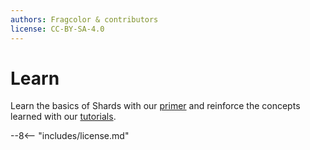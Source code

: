 ```yaml
---
authors: Fragcolor & contributors
license: CC-BY-SA-4.0
---
```


# Learn

Learn the basics of Shards with our [primer](./shards/) and reinforce the concepts learned with our [tutorials](./tutorials/).

--8<-- "includes/license.md"
